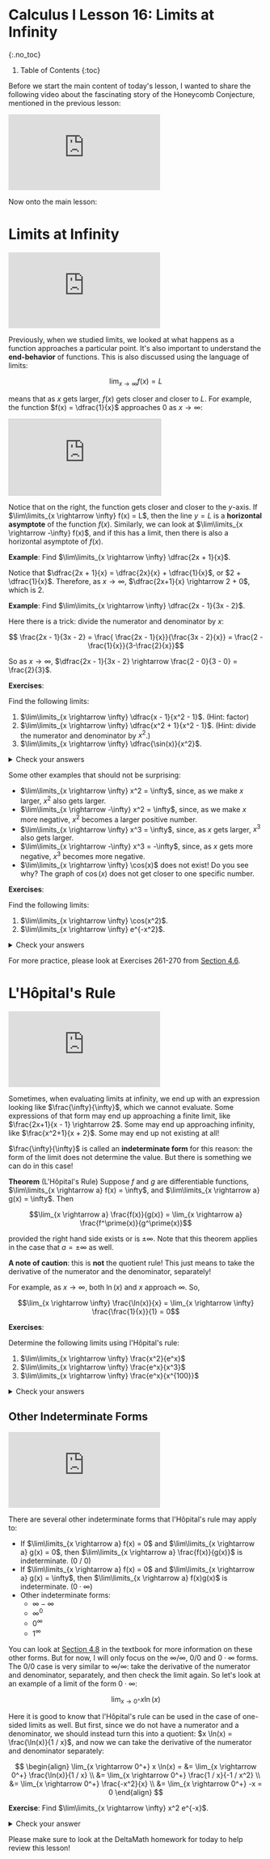 # Calculus I Lesson 16: Limits at Infinity
{:.no_toc}

1. Table of Contents
{:toc}

Before we start the main content of today's lesson, I wanted to share the following video about the fascinating story of the Honeycomb Conjecture, mentioned in the previous lesson:

<div class="youtube-container">
<iframe src="https://www.youtube.com/embed/kxDEcODUEP0" frameborder="0" allow="accelerometer; autoplay; clipboard-write; encrypted-media; gyroscope; picture-in-picture" allowfullscreen></iframe>
</div>

Now onto the main lesson:

# Limits at Infinity

<div class="youtube-container">
  <iframe src="https://www.youtube.com/embed/akLxk16USSw" frameborder="0" allow="accelerometer; autoplay; clipboard-write; encrypted-media; gyroscope; picture-in-picture" allowfullscreen></iframe>
</div>

Previously, when we studied limits, we looked at what happens as a function approaches a particular point. It's also important to understand the **end-behavior** of functions. This is also discussed using the language of limits:

$$\lim_{x \rightarrow \infty} f(x) = L$$

means that as $x$ gets larger, $f(x)$ gets closer and closer to $L$. For example, the function $f(x) = \dfrac{1}{x}$ approaches $0$ as $x \rightarrow \infty$:

<div class="desmos-container">
    <iframe src="https://www.desmos.com/calculator/jhjv7cc8mh?embed"  style="border: 1px solid #ccc" frameborder=0></iframe>
</div>

Notice that on the right, the function gets closer and closer to the $y$-axis. If $\lim\limits_{x \rightarrow \infty} f(x) = L$, then the line $y = L$ is a **horizontal asymptote** of the function $f(x)$. Similarly, we can look at $\lim\limits_{x \rightarrow -\infty} f(x)$, and if this has a limit, then there is also a horizontal asymptote of $f(x)$.

**Example**: Find $\lim\limits_{x \rightarrow \infty} \dfrac{2x + 1}{x}$.

Notice that $\dfrac{2x + 1}{x} = \dfrac{2x}{x} + \dfrac{1}{x}$, or $2 + \dfrac{1}{x}$. Therefore, as $x \rightarrow \infty$, $\dfrac{2x+1}{x} \rightarrow 2 + 0$, which is $2$.

**Example**: Find $\lim\limits_{x \rightarrow \infty} \dfrac{2x - 1}{3x - 2}$.

Here there is a trick: divide the numerator and denominator by $x$:

$$ \frac{2x - 1}{3x - 2} = \frac{ \frac{2x - 1}{x}}{\frac{3x - 2}{x}} = \frac{2 - \frac{1}{x}}{3-\frac{2}{x}}$$

So as $x \rightarrow \infty$, $\dfrac{2x - 1}{3x - 2} \rightarrow \frac{2 - 0}{3 - 0} = \frac{2}{3}$.

**Exercises**:

Find the following limits:

1. $\lim\limits_{x \rightarrow \infty} \dfrac{x - 1}{x^2 - 1}$. (Hint: factor)
2. $\lim\limits_{x \rightarrow \infty} \dfrac{x^2 + 1}{x^2 - 1}$. (Hint: divide the numerator and denominator by $x^2$.)
3. $\lim\limits_{x \rightarrow \infty} \dfrac{\sin(x)}{x^2}$.

<details>
    <summary>Check your answers</summary>
    <ol>
        <li>$\dfrac{x-1}{(x+1)(x-1)}=\dfrac{1}{x+1}$. As $x \rightarrow \infty$, this approaches 0.</li>
        <li>$\dfrac{x^2+1}{x^2 - 1} = \dfrac{1 + \frac{1}{x^2}}{1 - \frac{1}{x^2}}$. As $x \rightarrow \infty$, this appraoches $1$.</li>
        <li>Notice that $\|\sin(x)\| \leq 1$. That means, for every $x$, $-\frac{1}{x^2} \leq \frac{\sin(x)}{x^2} \leq \frac{1}{x^2}$. As $x \rightarrow 0$, $\frac{1}{x^2}$ and $-\frac{1}{x^2}$ both approach 0, and so the Squeeze Theorem implies that this function approaches 0 as well.</li>
    </ol>
</details>

Some other examples that should not be surprising:

* $\lim\limits_{x \rightarrow \infty} x^2 = \infty$, since, as we make $x$ larger, $x^2$ also gets larger.
* $\lim\limits_{x \rightarrow -\infty} x^2 = \infty$, since, as we make $x$ more negative, $x^2$ becomes a larger positive number.
* $\lim\limits_{x \rightarrow \infty} x^3 = \infty$, since, as $x$ gets larger, $x^3$ also gets larger.
* $\lim\limits_{x \rightarrow -\infty} x^3 = -\infty$, since, as $x$ gets more negative, $x^3$ becomes more negative.
* $\lim\limits_{x \rightarrow \infty} \cos(x)$ does not exist! Do you see why? The graph of $\cos(x)$ does not get closer to one specific number.


**Exercises**:

Find the following limits:

1. $\lim\limits_{x \rightarrow \infty} \cos(x^2)$.
2. $\lim\limits_{x \rightarrow \infty} e^{-x^2}$.

<details>
    <summary>Check your answers</summary>
    <ol>
        <li>DNE. Since $\cos$ oscillates between $-1$ and $1$, even as $x \rightarrow \infty$, $\cos(x^2)$ does not settle down to one particular number.</li>
        <li>0. Notice that as $x \rightarrow \infty$, $-x^2 \rightarrow -\infty$. So the exponent approaches $-\infty$. As $y \rightarrow -\infty$, $e^y \rightarrow 0$, so that means $e^{-x^2} \rightarrow 0$.</li>
    </ol>
</details>

For more practice, please look at Exercises 261-270 from [Section 4.6](https://openstax.org/books/calculus-volume-1/pages/4-6-limits-at-infinity-and-asymptotes).

# L'Hôpital's Rule

<div class="youtube-container">
<iframe src="https://www.youtube.com/embed/SXlb5WuHlPE" frameborder="0" allow="accelerometer; autoplay; clipboard-write; encrypted-media; gyroscope; picture-in-picture" allowfullscreen></iframe>
</div>

Sometimes, when evaluating limits at infinity, we end up with an expression looking like $\frac{\infty}{\infty}$, which we cannot evaluate. Some expressions of that form may end up approaching a finite limit, like $\frac{2x+1}{x - 1} \rightarrow 2$. Some may end up approaching infinity, like $\frac{x^2+1}{x + 2}$. Some may end up not existing at all!

$\frac{\infty}{\infty}$ is called an **indeterminate form** for this reason: the form of the limit does not determine the value. But there is something we can do in this case!

**Theorem** (L'Hôpital's Rule) Suppose $f$ and $g$ are differentiable functions, $\lim\limits_{x \rightarrow a} f(x) = \infty$, and $\lim\limits_{x \rightarrow a} g(x) = \infty$. Then

$$\lim_{x \rightarrow a} \frac{f(x)}{g(x)} = \lim_{x \rightarrow a} \frac{f^\prime(x)}{g^\prime(x)}$$

provided the right hand side exists or is $\pm \infty$. Note that this theorem applies in the case that $a = \pm \infty$ as well.

**A note of caution**: this is **not** the quotient rule! This just means to take the derivative of the numerator and the denominator, separately!

For example, as $x \rightarrow \infty$, both $\ln(x)$ and $x$ approach $\infty$. So,

$$\lim_{x \rightarrow \infty} \frac{\ln(x)}{x} = \lim_{x \rightarrow \infty} \frac{\frac{1}{x}}{1} = 0$$

**Exercises**:

Determine the following limits using l'Hôpital's rule:

1. $\lim\limits_{x \rightarrow \infty} \frac{x^2}{e^x}$
2. $\lim\limits_{x \rightarrow \infty} \frac{e^x}{x^3}$
3. $\lim\limits_{x \rightarrow \infty} \frac{e^x}{x^{100}}$

<details>
    <summary>Check your answers</summary>
    <ol>
        <li>Applying l'Hôpital's rule twice, we end up with $\frac{2}{e^x}$, which approaches $0$ as $x \rightarrow \infty$.</li>
        <li>Applying l'Hôpital's rule three times, we end up with $\frac{e^x}{6}$, which approaches $\infty$.</li>
        <li>Notice the pattern: applying l'Hôpital's rule over and over again, eventually the denominator will become a constant, and the numerator will still be $e^x$. $\frac{e^x}{k}$ approaches $\infty$ for any constant $k$.</li>
    </ol>
</details>

## Other Indeterminate Forms

<div class="youtube-container">
  <iframe src="https://www.youtube.com/embed/y8gmBl0l2HI" frameborder="0" allow="accelerometer; autoplay; clipboard-write; encrypted-media; gyroscope; picture-in-picture" allowfullscreen></iframe>
</div>

There are several other indeterminate forms that l'Hôpital's rule may apply to:

* If $\lim\limits_{x \rightarrow a} f(x) = 0$ and $\lim\limits_{x \rightarrow a} g(x) = 0$, then $\lim\limits_{x \rightarrow a} \frac{f(x)}{g(x)}$ is indeterminate. (0 / 0)
* If $\lim\limits_{x \rightarrow a} f(x) = 0$ and $\lim\limits_{x \rightarrow a} g(x) = \infty$, then $\lim\limits_{x \rightarrow a} f(x)g(x)$ is indeterminate. ($0 \cdot \infty$)
* Other indeterminate forms:
    * $\infty - \infty$
    * $\infty^0$
    * $0^{\infty}$
    * $1^{\infty}$

You can look at [Section 4.8](https://openstax.org/books/calculus-volume-1/pages/4-8-lhopitals-rule) in the textbook for more information on these other forms. But for now, I will only focus on the $\infty / \infty$, $0 / 0$ and $0 \cdot \infty$ forms. The $0 / 0$ case is very similar to $\infty / \infty$: take the derivative of the numerator and denominator, separately, and then check the limit again. So let's look at an example of a limit of the form $0 \cdot \infty$:

$$\lim_{x \rightarrow 0^+} x \ln(x)$$

Here it is good to know that l'Hôpital's rule can be used in the case of one-sided limits as well. But first, since we do not have a numerator and a denominator, we should instead turn this into a quotient: $x \ln(x) = \frac{\ln(x)}{1 / x}$, and now we can take the derivative of the numerator and denominator separately:

$$
\begin{align}
\lim_{x \rightarrow 0^+} x \ln(x) = &= \lim_{x \rightarrow 0^+} \frac{\ln(x)}{1 / x} \\
&= \lim_{x \rightarrow 0^+} \frac{1 / x}{-1 / x^2} \\
&= \lim_{x \rightarrow 0^+} \frac{-x^2}{x} \\
&= \lim_{x \rightarrow 0^+} -x = 0
\end{align}
$$

**Exercise**: Find $\lim\limits_{x \rightarrow \infty} x^2 e^{-x}$.

<details>
    <summary>Check your answer</summary>
    <p>First notice that as $x \rightarrow \infty$, $x^2 \rightarrow \infty$ and $e^{-x} \rightarrow 0$, so we can apply l'Hopital's rule.</p>
    <p>Re-write $x^2 e^{-x}$ as $\frac{x^2}{e^x}$, and then apply l'Hopital's rule twice. We end up with $\frac{2}{e^x}$, which approaches 0 as $x \rightarrow \infty$.</p>
</details>

Please make sure to look at the DeltaMath homework for today to help review this lesson!
